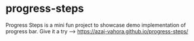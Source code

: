 # progress-steps
Progress Steps is a mini fun project to showcase demo implementation of progress bar.
Give it a try --> https://azaj-vahora.github.io/progress-steps/
